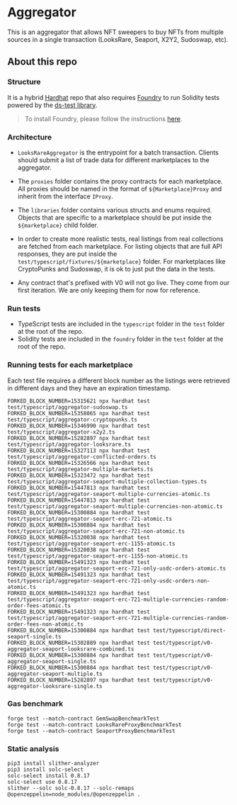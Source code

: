 # Aggregator

This is an aggregator that allows NFT sweepers to buy NFTs from multiple sources in a single transaction (LooksRare, Seaport, X2Y2, Sudoswap, etc).

## About this repo

### Structure

It is a hybrid [Hardhat](https://hardhat.org/) repo that also requires [Foundry](https://book.getfoundry.sh/index.html) to run Solidity tests powered by the [ds-test library](https://github.com/dapphub/ds-test/).

> To install Foundry, please follow the instructions [here](https://book.getfoundry.sh/getting-started/installation.html).

### Architecture

- `LooksRareAggregator` is the entrypoint for a batch transaction. Clients should submit a list of trade data for different marketplaces to the aggregator.

- The `proxies` folder contains the proxy contracts for each marketplace. All proxies should be named in the format of `${Marketplace}Proxy` and inherit from the interface `IProxy`.

- The `libraries` folder contains various structs and enums required. Objects that are specific to a marketplace should be put inside the `${marketplace}` child folder.

- In order to create more realistic tests, real listings from real collections are fetched from each marketplace. For listing objects that are full API responses, they are put inside the `test/typescript/fixtures/${marketplace}` folder. For marketplaces like CryptoPunks and Sudoswap, it is ok to just put the data in the tests.

- Any contract that's prefixed with V0 will not go live. They come from our first iteration. We are only keeping them for now for reference.

### Run tests

- TypeScript tests are included in the `typescript` folder in the `test` folder at the root of the repo.
- Solidity tests are included in the `foundry` folder in the `test` folder at the root of the repo.

### Running tests for each marketplace

Each test file requires a different block number as the listings were retrieved in different days and they have an expiration timestamp.

```shell
FORKED_BLOCK_NUMBER=15315621 npx hardhat test test/typescript/aggregator-sudoswap.ts
FORKED_BLOCK_NUMBER=15358065 npx hardhat test test/typescript/aggregator-cryptopunks.ts
FORKED_BLOCK_NUMBER=15346990 npx hardhat test test/typescript/aggregator-x2y2.ts
FORKED_BLOCK_NUMBER=15282897 npx hardhat test test/typescript/aggregator-looksrare.ts
FORKED_BLOCK_NUMBER=15327113 npx hardhat test test/typescript/aggregator-conflicted-orders.ts
FORKED_BLOCK_NUMBER=15326566 npx hardhat test test/typescript/aggregator-multiple-markets.ts
FORKED_BLOCK_NUMBER=15323472 npx hardhat test test/typescript/aggregator-seaport-multiple-collection-types.ts
FORKED_BLOCK_NUMBER=15447813 npx hardhat test test/typescript/aggregator-seaport-multiple-currencies-atomic.ts
FORKED_BLOCK_NUMBER=15447813 npx hardhat test test/typescript/aggregator-seaport-multiple-currencies-non-atomic.ts
FORKED_BLOCK_NUMBER=15300884 npx hardhat test test/typescript/aggregator-seaport-erc-721-atomic.ts
FORKED_BLOCK_NUMBER=15300884 npx hardhat test test/typescript/aggregator-seaport-erc-721-non-atomic.ts
FORKED_BLOCK_NUMBER=15320038 npx hardhat test test/typescript/aggregator-seaport-erc-1155-atomic.ts
FORKED_BLOCK_NUMBER=15320038 npx hardhat test test/typescript/aggregator-seaport-erc-1155-non-atomic.ts
FORKED_BLOCK_NUMBER=15491323 npx hardhat test test/typescript/aggregator-seaport-erc-721-only-usdc-orders-atomic.ts
FORKED_BLOCK_NUMBER=15491323 npx hardhat test test/typescript/aggregator-seaport-erc-721-only-usdc-orders-non-atomic.ts
FORKED_BLOCK_NUMBER=15491323 npx hardhat test test/typescript/aggregator-seaport-erc-721-multiple-currencies-random-order-fees-atomic.ts
FORKED_BLOCK_NUMBER=15491323 npx hardhat test test/typescript/aggregator-seaport-erc-721-multiple-currencies-random-order-fees-non-atomic.ts
FORKED_BLOCK_NUMBER=15300884 npx hardhat test test/typescript/direct-seaport-single.ts
FORKED_BLOCK_NUMBER=15302889 npx hardhat test test/typescript/v0-aggregator-seaport-looksrare-combined.ts
FORKED_BLOCK_NUMBER=15300884 npx hardhat test test/typescript/v0-aggregator-seaport-single.ts
FORKED_BLOCK_NUMBER=15300884 npx hardhat test test/typescript/v0-aggregator-seaport-multiple.ts
FORKED_BLOCK_NUMBER=15282897 npx hardhat test test/typescript/v0-aggregator-looksrare-single.ts
```

### Gas benchmark

```
forge test --match-contract GemSwapBenchmarkTest
forge test --match-contract LooksRareProxyBenchmarkTest
forge test --match-contract SeaportProxyBenchmarkTest
```

### Static analysis

```
pip3 install slither-analyzer
pip3 install solc-select
solc-select install 0.8.17
solc-select use 0.8.17
slither --solc solc-0.8.17 --solc-remaps @openzeppelin=node_modules/@openzeppelin .
```
